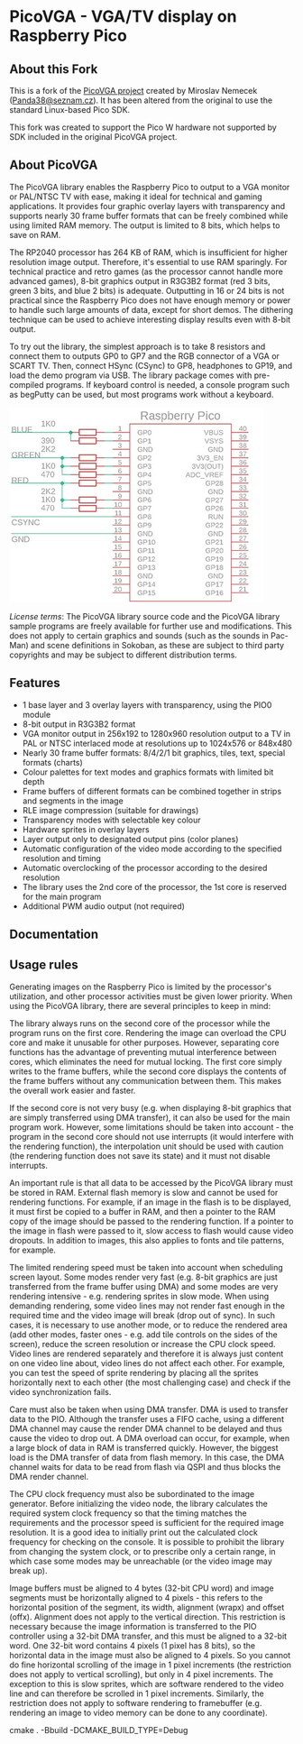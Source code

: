 # PicoVGA - VGA/TV display on Raspberry Pico

## About this Fork
This is a fork of the [PicoVGA project](https://github.com/Panda381/PicoVGA) created by Miroslav Nemecek (Panda38@seznam.cz).  It has been altered from the original to use the standard Linux-based Pico SDK.

This fork was created to support the Pico W hardware not supported by SDK included in the original PicoVGA project.   

## About PicoVGA

The PicoVGA library enables the Raspberry Pico to output to a VGA monitor or PAL/NTSC TV with ease, making it ideal for technical and gaming applications. It provides four graphic overlay layers with transparency and supports nearly 30 frame buffer formats that can be freely combined while using limited RAM memory. The output is limited to 8 bits, which helps to save on RAM.

The RP2040 processor has 264 KB of RAM, which is insufficient for higher resolution image output. Therefore, it's essential to use RAM sparingly. For technical practice and retro games (as the processor cannot handle more advanced games), 8-bit graphics output in R3G3B2 format (red 3 bits, green 3 bits, and blue 2 bits) is adequate. Outputting in 16 or 24 bits is not practical since the Raspberry Pico does not have enough memory or power to handle such large amounts of data, except for short demos. The dithering technique can be used to achieve interesting display results even with 8-bit output.

To try out the library, the simplest approach is to take 8 resistors and connect them to outputs GP0 to GP7 and the RGB connector of a VGA or SCART TV. Then, connect HSync (CSync) to GP8, headphones to GP19, and load the demo program via USB. The library package comes with pre-compiled programs. If keyboard control is needed, a console program such as begPutty can be used, but most programs work without a keyboard.

![](www/img/PicoVGA_diagram2.jpg)

*License terms*: The PicoVGA library source code and the PicoVGA library sample programs are freely available for further use and modifications. This does not apply to certain graphics and sounds (such as the sounds in Pac-Man) and scene definitions in Sokoban, as these are subject to third party copyrights and may be subject to different distribution terms.

## Features

* 1 base layer and 3 overlay layers with transparency, using the PIO0 module
* 8-bit output in R3G3B2 format
* VGA monitor output in 256x192 to 1280x960 resolution output to a TV in PAL or NTSC interlaced mode at resolutions up to 1024x576 or 848x480
* Nearly 30 frame buffer formats: 8/4/2/1 bit graphics, tiles, text, special formats (charts)
* Colour palettes for text modes and graphics formats with limited bit depth
* Frame buffers of different formats can be combined together in strips and segments in the image
* RLE image compression (suitable for drawings)
* Transparency modes with selectable key colour
* Hardware sprites in overlay layers
* Layer output only to designated output pins (color planes)
* Automatic configuration of the video mode according to the specified resolution and timing
* Automatic overclocking of the processor according to the desired resolution
* The library uses the 2nd core of the processor, the 1st core is reserved for the main program 
* Additional PWM audio output (not required)

## Documentation


## Usage rules

Generating images on the Raspberry Pico is limited by the processor's utilization, and other processor activities must be given lower priority. When using the PicoVGA library, there are several principles to keep in mind:

The library always runs on the second core of the processor while the program runs on the first core. Rendering the image can overload the CPU core and make it unusable for other purposes. However, separating core functions has the advantage of preventing mutual interference between cores, which eliminates the need for mutual locking. The first core simply writes to the frame buffers, while the second core displays the contents of the frame buffers without any communication between them. This makes the overall work easier and faster.

If the second core is not very busy (e.g. when displaying 8-bit graphics that are simply transferred using DMA transfer), it can also be used for the main program work. However, some limitations should be taken into account - the program in the second core should not use interrupts (it would interfere with the rendering function), the interpolation unit should be used with caution (the rendering function does not save its state) and it must not disable interrupts.

An important rule is that all data to be accessed by the PicoVGA library must be stored in RAM. External flash memory is slow and cannot be used for rendering functions. For example, if an image in the flash is to be displayed, it must first be copied to a buffer in RAM, and then a pointer to the RAM copy of the image should be passed to the rendering function. If a pointer to the image in flash were passed to it, slow access to flash would cause video dropouts. In addition to images, this also applies to fonts and tile patterns, for example.

The limited rendering speed must be taken into account when scheduling screen layout. Some modes render very fast (e.g. 8-bit graphics are just transferred from the frame buffer using DMA) and some modes are very rendering intensive - e.g. rendering sprites in slow mode. When using demanding rendering, some video lines may not render fast enough in the required time and the video image will break (drop out of sync). In such cases, it is necessary to use another mode, or to reduce the rendered area (add other modes, faster ones - e.g. add tile controls on the sides of the screen), reduce the screen resolution or increase the CPU clock speed. Video lines are rendered separately and therefore it is always just content on one video line about, video lines do not affect each other. For example, you can test the speed of sprite rendering by placing all the sprites horizontally next to each other (the most challenging case) and check if the video synchronization fails.

Care must also be taken when using DMA transfer. DMA is used to transfer data to the PIO. Although the transfer uses a FIFO cache, using a different DMA channel may cause the render DMA channel to be delayed and thus cause the video to drop out. A DMA overload can occur, for example, when a large block of data in RAM is transferred quickly. However, the biggest load is the DMA transfer of data from flash memory. In this case, the DMA channel waits for data to be read from flash via QSPI and thus blocks the DMA render channel.

The CPU clock frequency must also be subordinated to the image generator. Before initializing the video node, the library calculates the required system clock frequency so that the timing matches the requirements and the processor speed is sufficient for the required image resolution. It is a good idea to initially print out the calculated clock frequency for checking on the console. It is possible to prohibit the library from changing the system clock, or to prescribe only a certain range, in which case some modes may be unreachable (or the video image may break up).

Image buffers must be aligned to 4 bytes (32-bit CPU word) and image segments must be horizontally aligned to 4 pixels - this refers to the horizontal position of the segment, its width, alignment (wrapx) and offset (offx). Alignment does not apply to the vertical direction. This restriction is necessary because the image information is transferred to the PIO controller using a 32-bit DMA transfer, and this must be aligned to a 32-bit word. One 32-bit word contains 4 pixels (1 pixel has 8 bits), so the horizontal data in the image must also be aligned to 4 pixels. So you cannot do fine horizontal scrolling of the image in 1 pixel increments (the restriction does not apply to vertical scrolling), but only in 4 pixel increments. The exception to this is slow sprites, which are software rendered to the video line and can therefore be scrolled in 1 pixel increments. Similarly, the restriction does not apply to software rendering to framebuffer (e.g. rendering an image to video memory can be done to any coordinate).

 cmake . -Bbuild -DCMAKE_BUILD_TYPE=Debug